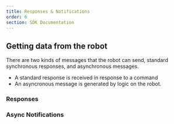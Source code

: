 ```yaml
---
title: Responses & Notifications
order: 6
section: SDK Documentation
---
```

## Getting data from the robot
There are two kinds of messages that the robot can send, standard synchronous responses, and asynchronous messages.  
- A standard response is received in response to a command 
- An asyncronous message is generated by logic on the robot.  

### Responses
### Async Notifications